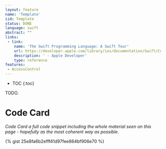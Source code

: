 ```yaml
---
layout: feature
name: 'Template'
iid: Template
status: DONE
language: swift
abstract: ""
links:
 - link:
    name: 'The Swift Programming Language: A Swift Tour'
    url: https://developer.apple.com/library/ios/documentation/Swift/Conceptual/Swift_Programming_Language/GuidedTour.html#//apple_ref/doc/uid/TP40014097-CH2-ID1
    description: ' - Apple Developer'
    type: reference
features:
 - AccessControl
---
```


* TOC
{:toc}

TODO.

# Code Card

_Code Card a full code snippet including the whole material seen on this page - hopefully as the most coherent way as possible._

{% gist 25e8fa6b2efff41d97fee864bf906e70 %}
